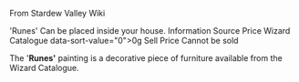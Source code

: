From Stardew Valley Wiki

'Runes' Can be placed inside your house. Information Source Price Wizard Catalogue data-sort-value="0"&gt;0g Sell Price Cannot be sold

The '**Runes'** painting is a decorative piece of furniture available from the Wizard Catalogue.